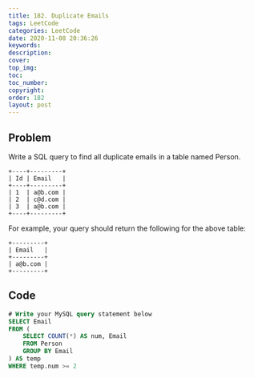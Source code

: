 ```yaml
---
title: 182. Duplicate Emails
tags: LeetCode
categories: LeetCode
date: 2020-11-08 20:36:26
keywords:
description:
cover:
top_img:
toc:
toc_number:
copyright:
order: 182
layout: post
---
```


## Problem

Write a SQL query to find all duplicate emails in a table named Person.

```
+----+---------+
| Id | Email   |
+----+---------+
| 1  | a@b.com |
| 2  | c@d.com |
| 3  | a@b.com |
+----+---------+
```

For example, your query should return the following for the above table:

```
+---------+
| Email   |
+---------+
| a@b.com |
+---------+
```

## Code

```sql
# Write your MySQL query statement below
SELECT Email
FROM (
    SELECT COUNT(*) AS num, Email
    FROM Person
    GROUP BY Email
) AS temp
WHERE temp.num >= 2
```
